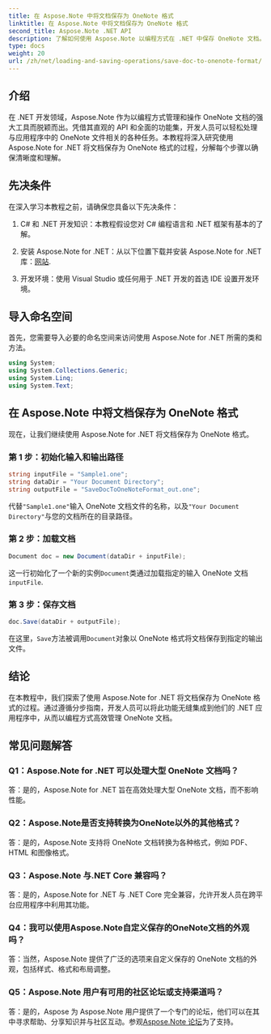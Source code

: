 ```yaml
---
title: 在 Aspose.Note 中将文档保存为 OneNote 格式
linktitle: 在 Aspose.Note 中将文档保存为 OneNote 格式
second_title: Aspose.Note .NET API
description: 了解如何使用 Aspose.Note 以编程方式在 .NET 中保存 OneNote 文档。包含代码示例的分步教程。
type: docs
weight: 20
url: /zh/net/loading-and-saving-operations/save-doc-to-onenote-format/
---
```

## 介绍

在 .NET 开发领域，Aspose.Note 作为以编程方式管理和操作 OneNote 文档的强大工具而脱颖而出。凭借其直观的 API 和全面的功能集，开发人员可以轻松处理与应用程序中的 OneNote 文件相关的各种任务。本教程将深入研究使用 Aspose.Note for .NET 将文档保存为 OneNote 格式的过程，分解每个步骤以确保清晰度和理解。

## 先决条件

在深入学习本教程之前，请确保您具备以下先决条件：

1. C# 和 .NET 开发知识：本教程假设您对 C# 编程语言和 .NET 框架有基本的了解。

2. 安装 Aspose.Note for .NET：从以下位置下载并安装 Aspose.Note for .NET 库：[网站](https://releases.aspose.com/note/net/).

3. 开发环境：使用 Visual Studio 或任何用于 .NET 开发的首选 IDE 设置开发环境。

## 导入命名空间

首先，您需要导入必要的命名空间来访问使用 Aspose.Note for .NET 所需的类和方法。

```csharp
using System;
using System.Collections.Generic;
using System.Linq;
using System.Text;
```

## 在 Aspose.Note 中将文档保存为 OneNote 格式

现在，让我们继续使用 Aspose.Note for .NET 将文档保存为 OneNote 格式。

### 第 1 步：初始化输入和输出路径

```csharp
string inputFile = "Sample1.one";
string dataDir = "Your Document Directory";
string outputFile = "SaveDocToOneNoteFormat_out.one";
```

代替`"Sample1.one"`输入 OneNote 文档文件的名称，以及`"Your Document Directory"`与您的文档所在的目录路径。

### 第 2 步：加载文档

```csharp
Document doc = new Document(dataDir + inputFile);
```

这一行初始化了一个新的实例`Document`类通过加载指定的输入 OneNote 文档`inputFile`.

### 第 3 步：保存文档

```csharp
doc.Save(dataDir + outputFile);
```

在这里，`Save`方法被调用`Document`对象以 OneNote 格式将文档保存到指定的输出文件。

## 结论

在本教程中，我们探索了使用 Aspose.Note for .NET 将文档保存为 OneNote 格式的过程。通过遵循分步指南，开发人员可以将此功能无缝集成到他们的 .NET 应用程序中，从而以编程方式高效管理 OneNote 文档。

## 常见问题解答

### Q1：Aspose.Note for .NET 可以处理大型 OneNote 文档吗？

答：是的，Aspose.Note for .NET 旨在高效处理大型 OneNote 文档，而不影响性能。

### Q2：Aspose.Note是否支持转换为OneNote以外的其他格式？

答：是的，Aspose.Note 支持将 OneNote 文档转换为各种格式，例如 PDF、HTML 和图像格式。

### Q3：Aspose.Note 与.NET Core 兼容吗？

答：是的，Aspose.Note for .NET 与 .NET Core 完全兼容，允许开发人员在跨平台应用程序中利用其功能。

### Q4：我可以使用Aspose.Note自定义保存的OneNote文档的外观吗？

答：当然，Aspose.Note 提供了广泛的选项来自定义保存的 OneNote 文档的外观，包括样式、格式和布局调整。

### Q5：Aspose.Note 用户有可用的社区论坛或支持渠道吗？

答：是的，Aspose 为 Aspose.Note 用户提供了一个专门的论坛，他们可以在其中寻求帮助、分享知识并与社区互动。参观[Aspose.Note 论坛](https://forum.aspose.com/c/note/28)为了支持。